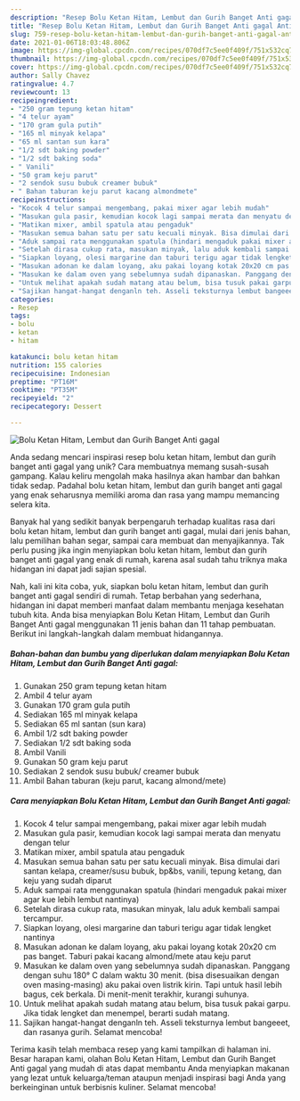 ```yaml
---
description: "Resep Bolu Ketan Hitam, Lembut dan Gurih Banget Anti gagal Anti Gagal"
title: "Resep Bolu Ketan Hitam, Lembut dan Gurih Banget Anti gagal Anti Gagal"
slug: 759-resep-bolu-ketan-hitam-lembut-dan-gurih-banget-anti-gagal-anti-gagal
date: 2021-01-06T18:03:48.806Z
image: https://img-global.cpcdn.com/recipes/070df7c5ee0f409f/751x532cq70/bolu-ketan-hitam-lembut-dan-gurih-banget-anti-gagal-foto-resep-utama.jpg
thumbnail: https://img-global.cpcdn.com/recipes/070df7c5ee0f409f/751x532cq70/bolu-ketan-hitam-lembut-dan-gurih-banget-anti-gagal-foto-resep-utama.jpg
cover: https://img-global.cpcdn.com/recipes/070df7c5ee0f409f/751x532cq70/bolu-ketan-hitam-lembut-dan-gurih-banget-anti-gagal-foto-resep-utama.jpg
author: Sally Chavez
ratingvalue: 4.7
reviewcount: 13
recipeingredient:
- "250 gram tepung ketan hitam"
- "4 telur ayam"
- "170 gram gula putih"
- "165 ml minyak kelapa"
- "65 ml santan sun kara"
- "1/2 sdt baking powder"
- "1/2 sdt baking soda"
- " Vanili"
- "50 gram keju parut"
- "2 sendok susu bubuk creamer bubuk"
- " Bahan taburan keju parut kacang almondmete"
recipeinstructions:
- "Kocok 4 telur sampai mengembang, pakai mixer agar lebih mudah"
- "Masukan gula pasir, kemudian kocok lagi sampai merata dan menyatu dengan telur"
- "Matikan mixer, ambil spatula atau pengaduk"
- "Masukan semua bahan satu per satu kecuali minyak. Bisa dimulai dari santan kelapa, creamer/susu bubuk, bp&amp;bs, vanili, tepung ketang, dan keju yang sudah diparut"
- "Aduk sampai rata menggunakan spatula (hindari mengaduk pakai mixer agar kue lebih lembut nantinya)"
- "Setelah dirasa cukup rata, masukan minyak, lalu aduk kembali sampai tercampur."
- "Siapkan loyang, olesi margarine dan taburi terigu agar tidak lengket nantinya"
- "Masukan adonan ke dalam loyang, aku pakai loyang kotak 20x20 cm pas banget. Taburi pakai kacang almond/mete atau keju parut"
- "Masukan ke dalam oven yang sebelumnya sudah dipanaskan. Panggang dengan suhu 180° C dalam waktu 30 menit. (bisa disesuaikan dengan oven masing-masing) aku pakai oven listrik kirin. Tapi untuk hasil lebih bagus, cek berkala. Di menit-menit terakhir, kurangi suhunya."
- "Untuk melihat apakah sudah matang atau belum, bisa tusuk pakai garpu. Jika tidak lengket dan menempel, berarti sudah matang."
- "Sajikan hangat-hangat denganln teh. Asseli teksturnya lembut bangeeet, dan rasanya gurih. Selamat mencoba!"
categories:
- Resep
tags:
- bolu
- ketan
- hitam

katakunci: bolu ketan hitam 
nutrition: 155 calories
recipecuisine: Indonesian
preptime: "PT16M"
cooktime: "PT35M"
recipeyield: "2"
recipecategory: Dessert

---
```



![Bolu Ketan Hitam, Lembut dan Gurih Banget Anti gagal](https://img-global.cpcdn.com/recipes/070df7c5ee0f409f/751x532cq70/bolu-ketan-hitam-lembut-dan-gurih-banget-anti-gagal-foto-resep-utama.jpg)

Anda sedang mencari inspirasi resep bolu ketan hitam, lembut dan gurih banget anti gagal yang unik? Cara membuatnya memang susah-susah gampang. Kalau keliru mengolah maka hasilnya akan hambar dan bahkan tidak sedap. Padahal bolu ketan hitam, lembut dan gurih banget anti gagal yang enak seharusnya memiliki aroma dan rasa yang mampu memancing selera kita.

Banyak hal yang sedikit banyak berpengaruh terhadap kualitas rasa dari bolu ketan hitam, lembut dan gurih banget anti gagal, mulai dari jenis bahan, lalu pemilihan bahan segar, sampai cara membuat dan menyajikannya. Tak perlu pusing jika ingin menyiapkan bolu ketan hitam, lembut dan gurih banget anti gagal yang enak di rumah, karena asal sudah tahu triknya maka hidangan ini dapat jadi sajian spesial.




Nah, kali ini kita coba, yuk, siapkan bolu ketan hitam, lembut dan gurih banget anti gagal sendiri di rumah. Tetap berbahan yang sederhana, hidangan ini dapat memberi manfaat dalam membantu menjaga kesehatan tubuh kita. Anda bisa menyiapkan Bolu Ketan Hitam, Lembut dan Gurih Banget Anti gagal menggunakan 11 jenis bahan dan 11 tahap pembuatan. Berikut ini langkah-langkah dalam membuat hidangannya.

<!--inarticleads1-->

##### Bahan-bahan dan bumbu yang diperlukan dalam menyiapkan Bolu Ketan Hitam, Lembut dan Gurih Banget Anti gagal:

1. Gunakan 250 gram tepung ketan hitam
1. Ambil 4 telur ayam
1. Gunakan 170 gram gula putih
1. Sediakan 165 ml minyak kelapa
1. Sediakan 65 ml santan (sun kara)
1. Ambil 1/2 sdt baking powder
1. Sediakan 1/2 sdt baking soda
1. Ambil  Vanili
1. Gunakan 50 gram keju parut
1. Sediakan 2 sendok susu bubuk/ creamer bubuk
1. Ambil  Bahan taburan (keju parut, kacang almond/mete)




<!--inarticleads2-->

##### Cara menyiapkan Bolu Ketan Hitam, Lembut dan Gurih Banget Anti gagal:

1. Kocok 4 telur sampai mengembang, pakai mixer agar lebih mudah
1. Masukan gula pasir, kemudian kocok lagi sampai merata dan menyatu dengan telur
1. Matikan mixer, ambil spatula atau pengaduk
1. Masukan semua bahan satu per satu kecuali minyak. Bisa dimulai dari santan kelapa, creamer/susu bubuk, bp&amp;bs, vanili, tepung ketang, dan keju yang sudah diparut
1. Aduk sampai rata menggunakan spatula (hindari mengaduk pakai mixer agar kue lebih lembut nantinya)
1. Setelah dirasa cukup rata, masukan minyak, lalu aduk kembali sampai tercampur.
1. Siapkan loyang, olesi margarine dan taburi terigu agar tidak lengket nantinya
1. Masukan adonan ke dalam loyang, aku pakai loyang kotak 20x20 cm pas banget. Taburi pakai kacang almond/mete atau keju parut
1. Masukan ke dalam oven yang sebelumnya sudah dipanaskan. Panggang dengan suhu 180° C dalam waktu 30 menit. (bisa disesuaikan dengan oven masing-masing) aku pakai oven listrik kirin. Tapi untuk hasil lebih bagus, cek berkala. Di menit-menit terakhir, kurangi suhunya.
1. Untuk melihat apakah sudah matang atau belum, bisa tusuk pakai garpu. Jika tidak lengket dan menempel, berarti sudah matang.
1. Sajikan hangat-hangat denganln teh. Asseli teksturnya lembut bangeeet, dan rasanya gurih. Selamat mencoba!




Terima kasih telah membaca resep yang kami tampilkan di halaman ini. Besar harapan kami, olahan Bolu Ketan Hitam, Lembut dan Gurih Banget Anti gagal yang mudah di atas dapat membantu Anda menyiapkan makanan yang lezat untuk keluarga/teman ataupun menjadi inspirasi bagi Anda yang berkeinginan untuk berbisnis kuliner. Selamat mencoba!
